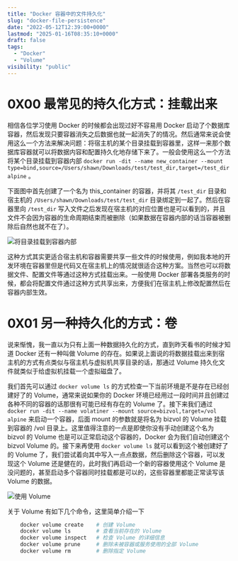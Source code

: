 ```yaml
---
title: "Docker 容器中的文件持久化"
slug: "docker-file-persistence"
date: "2022-05-12T12:39:00+0000"
lastmod: "2025-01-16T08:35:10+0000"
draft: false
tags:
  - "Docker"
  - "Volume"
visibility: "public"
---
```

# 0X00 最常见的持久化方式：挂载出来

相信各位学习使用 Docker 的时候都会出现过好不容易用 Docker 启动了个数据库容器，然后发现只要容器消失之后数据也就一起消失了的情况。然后通常来说会使用这么一个方法来解决问题：将宿主机的某个目录挂载到容器里，这样一来那个数据库容器就可以将数据内容和配置持久化地存储下来了。一般会使用这么一个方法将某个目录挂载到容器内部 `docker run -dit --name new_container --mount type=bind,source=/Users/shawn/Downloads/test/test_dir,target=/test_dir alpine` 。

下面图中首先创建了一个名为 this_container 的容器，并将其 `/test_dir` 目录和宿主机的 `/Users/shawn/Downloads/test/test_dir` 目录绑定到一起了。然后在容器里向 `/test_dir` 写入文件之后发现在宿主机的对应位置也是可以看到的，并且文件不会因为容器的生命周期结束而被删除（如果数据在容器内部的话当容器被删除后自然也就不在了）。

![将目录挂载到容器内部](https://blog-1251664340.cos.ap-chengdu.myqcloud.com/docker-mount.png)

这种方式其实更适合宿主机和容器需要共享一些文件的时候使用，例如我本地的开发环境在容器里但是代码又在宿主机上的情况就很适合这种方案。当然也可以将数据文件、配置文件等通过这种方式挂载出来。一般使用 Docker 部署各类服务的时候，都会将配置文件通过这种方式共享出来，方便我们在宿主机上修改配置然后在容器内部生效。

# 0X01 另一种持久化的方式：卷

说来惭愧，我一直以为只有上面一种数据持久化的方式，直到昨天看书的时候才知道 Docker 还有一种叫做 Volume 的存在。如果说上面说的将数据挂载出来到宿主机的方式有点类似与宿主机与虚拟机共享目录的话，那通过 Volume 持久化文件就类似于给虚拟机挂载一个虚拟磁盘了。

我们首先可以通过 `docker volume ls` 的方式检查一下当前环境是不是存在已经创建好了的 Volume，通常来说如果你的 Docker 环境已经用过一段时间并且创建过各种不同的容器的话那很有可能已经有存在的 Volume 了。接下来我们通过 `docker run -dit --name volatiner --mount source=bizvol,target=/vol alpine` 来启动一个容器，后面 mount 的参数就是将名为 bizvol 的 Volume 挂载到容器的 /vol 目录上。这里值得注意的一点是即使你没有手动创建这个名为 bizvol 的 Volume 也是可以正常启动这个容器的，Docker 会为我们自动创建这个 bizvol Volume 的。接下来再使用 `docker volume ls` 就可以看到这个被创建好了的 Volume 了，我们尝试着向其中写入一点点数据，然后删除这个容器，可以发现这个 Volume 还是健在的，此时我们再启动一个新的容器使用这个 Volume 是没问题的，甚至启动多个容器同时挂载都是可以的，这些容器里都能正常读写该 Volume 的数据。

![使用 Volume](https://blog-1251664340.cos.ap-chengdu.myqcloud.com/docker-volume.png)

关于 Volume 有如下几个命令，这里简单介绍一下

```sh
    docker volume create    # 创建 Volume
    docekr volume ls        # 查看当前存在的 Volume
    docker volume inspect   # 检查 Volume 的详细信息
    docker volume prune     # 删除未被容器或服务使用的全部 Volume
    docker volume rm        # 删除指定 Volume
```